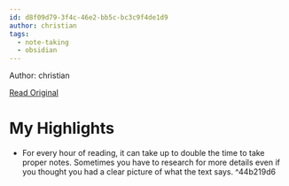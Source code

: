 ```yaml
---
id: d8f09d79-3f4c-46e2-bb5c-bc3c9f4de1d9
author: christian
tags:
  - note-taking
  - obsidian
---
```


Author: christian

[Read Original](https://zettelkasten.de/posts/collectors-fallacy-confession/)

# My Highlights

- For every hour of reading, it can take up to double the time to take proper notes. Sometimes you have to research for more details even if you thought you had a clear picture of what the text says. ^44b219d6

